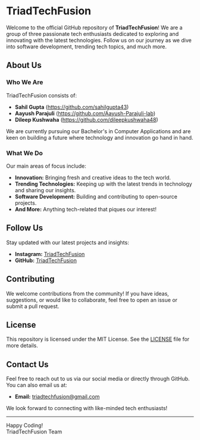 # TriadTechFusion

Welcome to the official GitHub repository of **TriadTechFusion**! We are a group of three passionate tech enthusiasts dedicated to exploring and innovating with the latest technologies. Follow us on our journey as we dive into software development, trending tech topics, and much more.

## About Us

### Who We Are

TriadTechFusion consists of:
- **Sahil Gupta** (https://github.com/sahilgupta43)
- **Aayush Parajuli** (https://github.com/Aayush-Parajuli-lab)
- **Dileep Kushwaha** (https://github.com/dileepkushwaha48)

We are currently pursuing our Bachelor's in Computer Applications and are keen on building a future where technology and innovation go hand in hand.

### What We Do

Our main areas of focus include:
- **Innovation:** Bringing fresh and creative ideas to the tech world.
- **Trending Technologies:** Keeping up with the latest trends in technology and sharing our insights.
- **Software Development:** Building and contributing to open-source projects.
- **And More:** Anything tech-related that piques our interest!

## Follow Us

Stay updated with our latest projects and insights:
- **Instagram:** [TriadTechFusion](https://instagram.com/triadtechfusion)
- **GitHub:** [TriadTechFusion](https://github.com/triadtechfusion)

## Contributing

We welcome contributions from the community! If you have ideas, suggestions, or would like to collaborate, feel free to open an issue or submit a pull request.

## License

This repository is licensed under the MIT License. See the [LICENSE](LICENSE) file for more details.

## Contact Us

Feel free to reach out to us via our social media or directly through GitHub. You can also email us at:

- **Email:** [triadtechfusion@gmail.com](mailto:triadtechfusion@gmail.com)

We look forward to connecting with like-minded tech enthusiasts!

---

Happy Coding!  
TriadTechFusion Team
